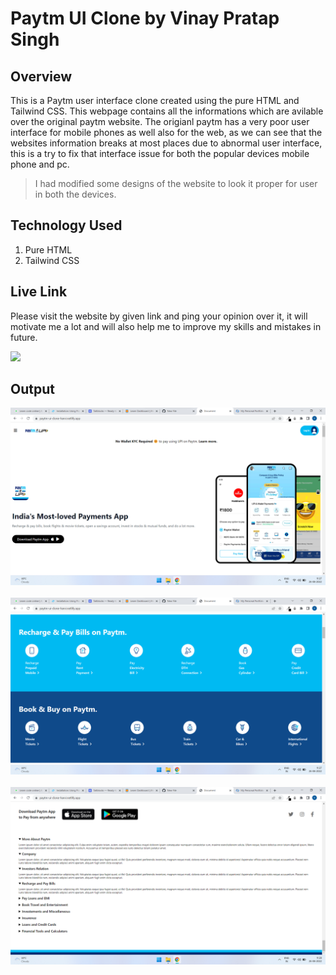 # Paytm UI Clone by **Vinay Pratap Singh**
## Overview
This is a Paytm user interface clone created using the pure HTML and Tailwind CSS. This webpage contains all the informations which are avilable over the original paytm website.
The origianl paytm has a very poor user interface for mobile phones as well also for the web, as we can see that the websites information breaks at most places due to abnormal user interface,
this is a try to fix that interface issue for both the popular devices mobile phone and pc.

> I had modified some designs of the website to look it proper for user in both the devices.

## Technology Used
1. Pure HTML
2. Tailwind CSS

## Live Link
Please visit the website by given link and ping your opinion over it, it will motivate me a lot and will also help me to improve my skills and mistakes in future.

<a href="https://paytm-ui-clone-harvi.netlify.app/"> <img src="https://img.shields.io/badge/-Live%20Link-orange"> </a>

## Output
<img src="./output/paytm1.png"> <br> <br>
<img src="./output/paytm2.png"> <br> <br>
<img src="./output/paytm3.png"> <br> <br>